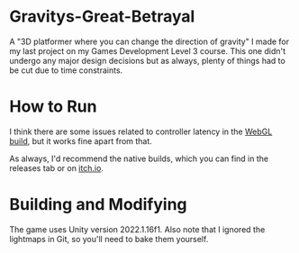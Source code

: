 # Gravitys-Great-Betrayal
A "3D platformer where you can change the direction of gravity" I made for my last project on my Games Development Level 3 course. This one didn't undergo any major design decisions but as always, plenty of things had to be cut due to time constraints.

# How to Run
I think there are some issues related to controller latency in the [WebGL build](https://hedgehog125.github.io/Gravitys-Great-Betrayal/), but it works fine apart from that.

As always, I'd recommend the native builds, which you can find in the releases tab or on [itch.io](https://hedgehog125.itch.io/gravitys-great-betrayal).

# Building and Modifying
The game uses Unity version 2022.1.16f1. Also note that I ignored the lightmaps in Git, so you'll need to bake them yourself.
